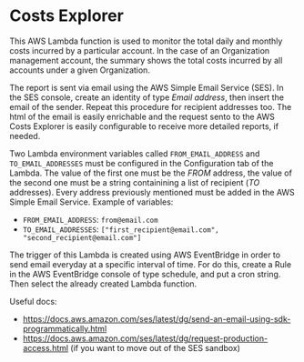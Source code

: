 # Costs Explorer
This AWS Lambda function is used to monitor the total daily and monthly costs incurred by a particular account. In the case of an Organization management account, the summary shows the total costs incurred by all accounts under a given Organization.

The report is sent via email using the AWS Simple Email Service (SES). In the SES console, create an identity of type _Email address_, then insert the email of the sender. Repeat this procedure for recipient addresses too.
The html of the email is easily enrichable and the request sento to the AWS Costs Explorer is easily configurable to receive more detailed reports, if needed.

Two Lambda environment variables called `FROM_EMAIL_ADDRESS` and `TO_EMAIL_ADDRESSES` must be configured in the Configuration tab of the Lambda. The value of the first one must be the _FROM_ address, the value of the second one must be a string containining a list of recipient (_TO_ addresses). Every address previously mentioned must be added in the AWS Simple Email Service.
Example of variables:
- `FROM_EMAIL_ADDRESS`: `from@email.com`
- `TO_EMAIL_ADDRESSES`: `["first_recipient@email.com", "second_recipient@email.com"]`

The trigger of this Lambda is created using AWS EventBridge in order to send email everyday at a specific interval of time. For do this, create a Rule in the AWS EventBridge console of type schedule, and put a cron string. Then select the already created Lambda function.

Useful docs:
- https://docs.aws.amazon.com/ses/latest/dg/send-an-email-using-sdk-programmatically.html
- https://docs.aws.amazon.com/ses/latest/dg/request-production-access.html (if you want to move out of the SES sandbox)
